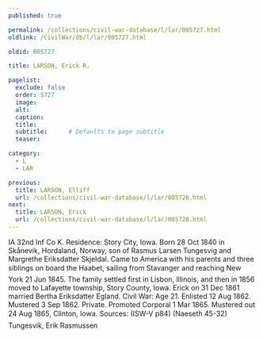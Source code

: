 ```yaml
---
published: true

permalink: /collections/civil-war-database/l/lar/005727.html
oldlink: /CivilWar/db/l/lar/005727.html

oldid: 005727

title: LARSON, Erick R.

pagelist:
  exclude: false
  order: 5727
  image: 
  alt:
  caption:
  title:
  subtitle:      # Defaults to page subtitle
  teaser:

category: 
  - L 
  - LAR

previous:
  title: LARSON, Elliff
  url: /collections/civil-war-database/l/lar/005726.html  
next:
  title: LARSON, Erick
  url: /collections/civil-war-database/l/lar/005728.html   
---
```

IA 32nd Inf Co K. Residence: Story City, Iowa. Born 28 Oct 1840 in Sk&aring;nevik, Hordaland, Norway, son of Rasmus Larsen Tungesvig and Margrethe Eriksdatter Skjeldal. Came to America with his parents and three siblings on board the &#147;Haabet&#148;, sailing from Stavanger and reaching New York 21 Jun 1845. The family settled first in Lisbon, Illinois, and then in 1856 moved to Lafayette township, Story County, Iowa. Erick on 31 Dec 1861 married Bertha Eriksdatter Egland. Civil War: Age 21. Enlisted 12 Aug 1862. Mustered 3 Sep 1862. Private. Promoted Corporal 1 Mar 1865. Mustered out 24 Aug 1865, Clinton, Iowa. Sources: (ISW-V p84) (Naeseth &#146;45-32) &#147;Tungesvik, Erik Rasmussen&#148;